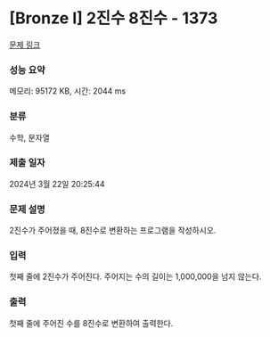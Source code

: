 # [Bronze I] 2진수 8진수 - 1373 

[문제 링크](https://www.acmicpc.net/problem/1373) 

### 성능 요약

메모리: 95172 KB, 시간: 2044 ms

### 분류

수학, 문자열

### 제출 일자

2024년 3월 22일 20:25:44

### 문제 설명

<p>2진수가 주어졌을 때, 8진수로 변환하는 프로그램을 작성하시오.</p>

### 입력 

 <p>첫째 줄에 2진수가 주어진다. 주어지는 수의 길이는 1,000,000을 넘지 않는다.</p>

### 출력 

 <p>첫째 줄에 주어진 수를 8진수로 변환하여 출력한다.</p>

